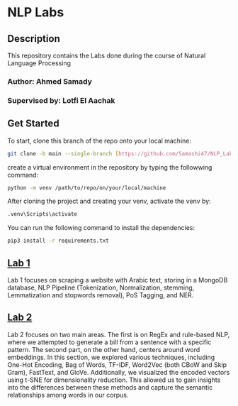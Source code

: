 # NLP Labs
## Description
This repository contains the Labs done during the course of Natural Language Processing

### Author: Ahmed Samady
### Supervised by: Lotfi El Aachak

## Get Started

To start, clone this branch of the repo onto your local machine:
```bash
git clone -b main --single-branch [https://github.com/Samashi47/NLP_Labs/tree/main/Lab1]
```
create a virtual environment in the repository by typing the followwing command:
```bash
python -m venv /path/to/repo/on/your/local/machine
```
After cloning the project and creating your venv, activate the venv by:

```bash
.venv\Scripts\activate
```
You can run the following command to install the dependencies:
```bash
pip3 install -r requirements.txt
```
## [Lab 1](https://github.com/Samashi47/NLP_Labs/tree/main/Lab1)
Lab 1 focuses on scraping a website with Arabic text, storing in a MongoDB database, NLP Pipeline (Tokenization, Normalization, stemming, Lemmatization and stopwords removal), PoS Tagging, and NER.
## [Lab 2](https://github.com/Samashi47/NLP_Labs/tree/main/Lab2)
Lab 2 focuses on two main areas. The first is on RegEx and rule-based NLP, where we attempted to generate a bill from a sentence with a specific pattern. The second part, on the other hand, centers around word embeddings. In this section, we explored various techniques, including One-Hot Encoding, Bag of Words, TF-IDF, Word2Vec (both CBoW and Skip Gram), FastText, and GloVe. Additionally, we visualized the encoded vectors using t-SNE for dimensionality reduction. This allowed us to gain insights into the differences between these methods and capture the semantic relationships among words in our corpus.